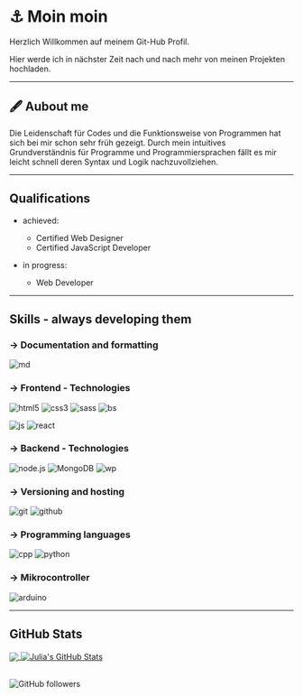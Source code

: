 # ⚓ Moin moin

Herzlich Willkommen auf meinem Git-Hub Profil. 

Hier werde ich in nächster Zeit nach und nach mehr von meinen Projekten hochladen.

---
## 🖋 Aubout me

Die Leidenschaft für Codes und die Funktionsweise von Programmen hat sich bei mir schon sehr früh gezeigt. Durch mein intuitives Grundverständnis für Programme und Programmiersprachen fällt es mir leicht schnell deren Syntax und Logik nachzuvollziehen.

---
## Qualifications

- achieved:
  - Certified Web Designer
  - Certified JavaScript Developer

- in progress:
  - Web Developer
  
---
## Skills - always developing them

### -> Documentation and formatting
![md](https://img.shields.io/badge/Markdown-black?style=for-the-badge&logo=markdown&labelColor=black)

### -> Frontend - Technologies
![html5](https://img.shields.io/badge/HTML5-black?style=for-the-badge&logo=html5&labelColor=black)   ![css3](https://img.shields.io/badge/CSS3-black?style=for-the-badge&logo=css3&labelColor=black)   ![sass](https://img.shields.io/badge/SASS-black?style=for-the-badge&logo=sass&labelColor=black)   ![bs](https://img.shields.io/badge/Bootstrap-black?style=for-the-badge&logo=bootstrap&labelColor=black)  
  
![js](https://img.shields.io/badge/JavaScript-black?style=for-the-badge&logo=javascript&labelColor=black) 
![react](https://img.shields.io/badge/React-black?style=for-the-badge&logo=react&labelColor=black)

### -> Backend - Technologies
![node.js](https://img.shields.io/badge/Node.js-black?style=for-the-badge&logo=nodedotjs&labelColor=black)   ![MongoDB](https://img.shields.io/badge/MobgoBD-black?style=for-the-badge&logo=mongodb&labelColor=black)   ![wp](https://img.shields.io/badge/WordPress-black?style=for-the-badge&logo=wordpress&labelColor=black)

### -> Versioning and hosting
![git](https://img.shields.io/badge/Git-black?style=for-the-badge&logo=git&labelColor=black) 
![github](https://img.shields.io/badge/GitHub-black?style=for-the-badge&logo=github&labelColor=black)

### -> Programming languages
![cpp](https://img.shields.io/badge/C%2B%2B-black?style=for-the-badge&logo=cplusplus&labelColor=black) 
![python](https://img.shields.io/badge/Python-black?style=for-the-badge&logo=python&labelColor=black)

### -> Mikrocontroller
![arduino](https://img.shields.io/badge/Arduino-black?style=for-the-badge&logo=arduino&labelColor=black)


---
## GitHub Stats

<a href="https://github.com/juliabellmann/juliabellmann">
  <img align="center" src="https://github-readme-stats.vercel.app/api/top-langs/?username=juliabellmann&hide=java,tex&title_color=ffffff&text_color=c9cacc&icon_color=2bbc8a&bg_color=1d1f21&langs_count=3" />
</a>
<a href="https://github.com/juliabellmann/juliabellmann">
  <img align="center" src="https://github-readme-stats.vercel.app/api?username=juliabellmann&show_icons=true&line_height=27&count_private=true&title_color=ffffff&text_color=c9cacc&icon_color=2bbc8a&bg_color=1d1f21" alt="Julia's GitHub Stats" />
</a>

<br />
<br />

![GitHub followers](https://img.shields.io/github/followers/juliabellmann?style=for-the-badge&logo=github&labelColor=black&color=white)



